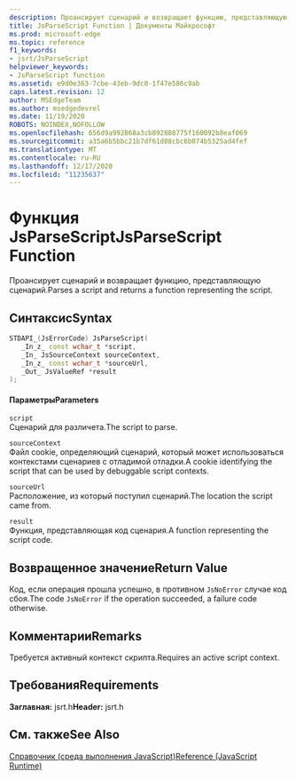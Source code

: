 ```yaml
---
description: Проансирует сценарий и возвращает функцию, представляющую сценарий.
title: JsParseScript Function | Документы Майкрософт
ms.prod: microsoft-edge
ms.topic: reference
f1_keywords:
- jsrt/JsParseScript
helpviewer_keywords:
- JsParseScript function
ms.assetid: e9d0e363-7cbe-43eb-9dc0-1f47e586c9ab
caps.latest.revision: 12
author: MSEdgeTeam
ms.author: msedgedevrel
ms.date: 11/19/2020
ROBOTS: NOINDEX,NOFOLLOW
ms.openlocfilehash: 656d9a992868a3cb892808775f160092b8eaf069
ms.sourcegitcommit: a35a6b5bbc21b7df61d08cbc6b074b5325ad4fef
ms.translationtype: MT
ms.contentlocale: ru-RU
ms.lasthandoff: 12/17/2020
ms.locfileid: "11235637"
---
```

# <span data-ttu-id="d568b-103">Функция JsParseScript</span><span class="sxs-lookup"><span data-stu-id="d568b-103">JsParseScript Function</span></span>

<span data-ttu-id="d568b-104">Проансирует сценарий и возвращает функцию, представляющую сценарий.</span><span class="sxs-lookup"><span data-stu-id="d568b-104">Parses a script and returns a function representing the script.</span></span>  
  
## <span data-ttu-id="d568b-105">Синтаксис</span><span class="sxs-lookup"><span data-stu-id="d568b-105">Syntax</span></span>  
  
```cpp  
STDAPI_(JsErrorCode) JsParseScript(  
   _In_z_ const wchar_t *script,  
   _In_ JsSourceContext sourceContext,  
   _In_z_ const wchar_t *sourceUrl,  
   _Out_ JsValueRef *result  
);  
```  
  
#### <span data-ttu-id="d568b-106">Параметры</span><span class="sxs-lookup"><span data-stu-id="d568b-106">Parameters</span></span>  
 `script`  
 <span data-ttu-id="d568b-107">Сценарий для различета.</span><span class="sxs-lookup"><span data-stu-id="d568b-107">The script to parse.</span></span>  
  
 `sourceContext`  
 <span data-ttu-id="d568b-108">Файл cookie, определяющий сценарий, который может использоваться контекстами сценариев с отладимой отладки.</span><span class="sxs-lookup"><span data-stu-id="d568b-108">A cookie identifying the script that can be used by debuggable script contexts.</span></span>  
  
 `sourceUrl`  
 <span data-ttu-id="d568b-109">Расположение, из который поступил сценарий.</span><span class="sxs-lookup"><span data-stu-id="d568b-109">The location the script came from.</span></span>  
  
 `result`  
 <span data-ttu-id="d568b-110">Функция, представляющая код сценария.</span><span class="sxs-lookup"><span data-stu-id="d568b-110">A function representing the script code.</span></span>  
  
## <span data-ttu-id="d568b-111">Возвращенное значение</span><span class="sxs-lookup"><span data-stu-id="d568b-111">Return Value</span></span>  
 <span data-ttu-id="d568b-112">Код, если операция прошла успешно, в противном `JsNoError` случае код сбоя.</span><span class="sxs-lookup"><span data-stu-id="d568b-112">The code `JsNoError` if the operation succeeded, a failure code otherwise.</span></span>  
  
## <span data-ttu-id="d568b-113">Комментарии</span><span class="sxs-lookup"><span data-stu-id="d568b-113">Remarks</span></span>  
 <span data-ttu-id="d568b-114">Требуется активный контекст скрипта.</span><span class="sxs-lookup"><span data-stu-id="d568b-114">Requires an active script context.</span></span>  
  
## <span data-ttu-id="d568b-115">Требования</span><span class="sxs-lookup"><span data-stu-id="d568b-115">Requirements</span></span>  
 <span data-ttu-id="d568b-116">**Заглавная:** jsrt.h</span><span class="sxs-lookup"><span data-stu-id="d568b-116">**Header:** jsrt.h</span></span>  
  
## <span data-ttu-id="d568b-117">См. также</span><span class="sxs-lookup"><span data-stu-id="d568b-117">See Also</span></span>  
 [<span data-ttu-id="d568b-118">Справочник (среда выполнения JavaScript)</span><span class="sxs-lookup"><span data-stu-id="d568b-118">Reference (JavaScript Runtime)</span></span>](../chakra-hosting/reference-javascript-runtime.md)
